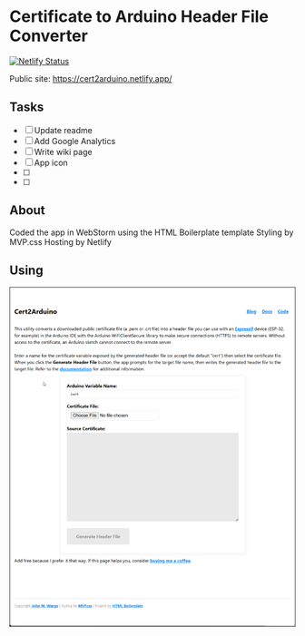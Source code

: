 # Certificate to Arduino Header File Converter

[![Netlify Status](https://api.netlify.com/api/v1/badges/1cb13784-5016-476c-9036-57b4e78bca83/deploy-status)](https://app.netlify.com/sites/cert2arduino/deploys)

Public site: https://cert2arduino.netlify.app/

## Tasks

- [ ] Update readme
- [ ] Add Google Analytics
- [ ] Write wiki page
- [ ] App icon
- [ ]
- [ ]

## About

Coded the app in WebStorm using the HTML Boilerplate template
Styling by MVP.css
Hosting by Netlify

## Using


![Application Main Page](images/figure-01.png)

